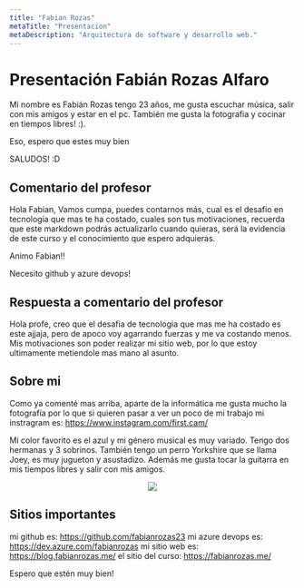 ```yaml
---
title: "Fabian Rozas"
metaTitle: "Presentacion"
metaDescription: "Arquitectura de software y desarrollo web."
---
```


# Presentación Fabián Rozas Alfaro

Mi nombre es Fabián Rozas tengo 23 años, me gusta escuchar música, salir con mis amigos y estar en el pc. También me gusta la fotografia y cocinar en tiempos libres! :).

Eso, espero que estes muy bien

SALUDOS! :D 


## Comentario del profesor

Hola Fabian, Vamos cumpa, puedes contarnos más, cual es el desafio en tecnología que mas te ha costado, cuales son tus motivaciones, recuerda que este markdown podrás actualizarlo cuando quieras, será la evidencia de este curso y el conocimiento que espero adquieras. 

Animo Fabian!!

Necesito github y azure devops!

## Respuesta a comentario del profesor

Hola profe, creo que el desafia de tecnologia que mas me ha costado es este ajjaja, pero de apoco voy agarrando fuerzas y me va costando menos. Mis motivaciones son poder realizar mi sitio web, por lo que estoy ultimamente metiendole mas mano al asunto. 

## Sobre mi

Como ya comenté mas arriba, aparte de la informática me gusta mucho la fotografía por lo que si quieren pasar a ver un poco de mi trabajo mi instragram es: https://www.instagram.com/first.cam/ 

Mi color favorito es el azul y mi género musical es muy variado. Tengo dos hermanas y 3 sobrinos. También tengo un perro Yorkshire que se llama Joey, es muy jugueton y asustadizo. Además me gusta tocar la guitarra en mis tiempos libres y salir con mis amigos. 

<center>
<img src= "https://www.netkia.es/wp-content/uploads/2017/04/informatica-netkia-921x480.jpg"/>
</center>

## Sitios importantes

mi github es: https://github.com/fabianrozas23
mi azure devops es: https://dev.azure.com/fabianrozas
mi sitio web es: https://blog.fabianrozas.me/
el sitio del curso: https://fabianrozas.me/

Espero que estén muy bien!
